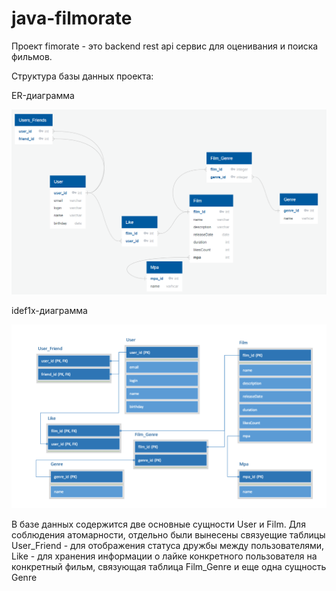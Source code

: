 # java-filmorate
Проект fimorate - это backend rest api сервис 
для оценивания и поиска фильмов.

Структура базы данных проекта: 
 

ER-диаграмма

![ER_diagram](https://github.com/DarthTapik/java-filmorate/blob/add-database/filmorate_db_er-diagram.png)

idef1x-диаграмма

![idef1x_diagram](https://github.com/DarthTapik/java-filmorate/blob/add-database/filmorate_db_idef1x-diagram.png)

В базе данных содержится две основные сущности User и Film.
Для соблюдения атомарности, отдельно 
были вынесены связуещие таблицы User_Friend - для отображения
статуса дружбы между пользователями,
Like - для хранения информации о лайке конкретного 
пользователя на конкретный фильм, связующая таблица Film_Genre и еще одна сущность Genre
